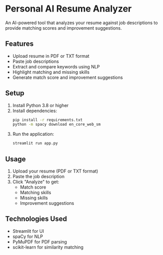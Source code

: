 # Personal AI Resume Analyzer

An AI-powered tool that analyzes your resume against job descriptions to provide matching scores and improvement suggestions.

## Features

- Upload resume in PDF or TXT format
- Paste job descriptions
- Extract and compare keywords using NLP
- Highlight matching and missing skills
- Generate match score and improvement suggestions

## Setup

1. Install Python 3.8 or higher
2. Install dependencies:
   ```bash
   pip install -r requirements.txt
   python -m spacy download en_core_web_sm
   ```
3. Run the application:
   ```bash
   streamlit run app.py
   ```

## Usage

1. Upload your resume (PDF or TXT format)
2. Paste the job description
3. Click "Analyze" to get:
   - Match score
   - Matching skills
   - Missing skills
   - Improvement suggestions

## Technologies Used

- Streamlit for UI
- spaCy for NLP
- PyMuPDF for PDF parsing
- scikit-learn for similarity matching 